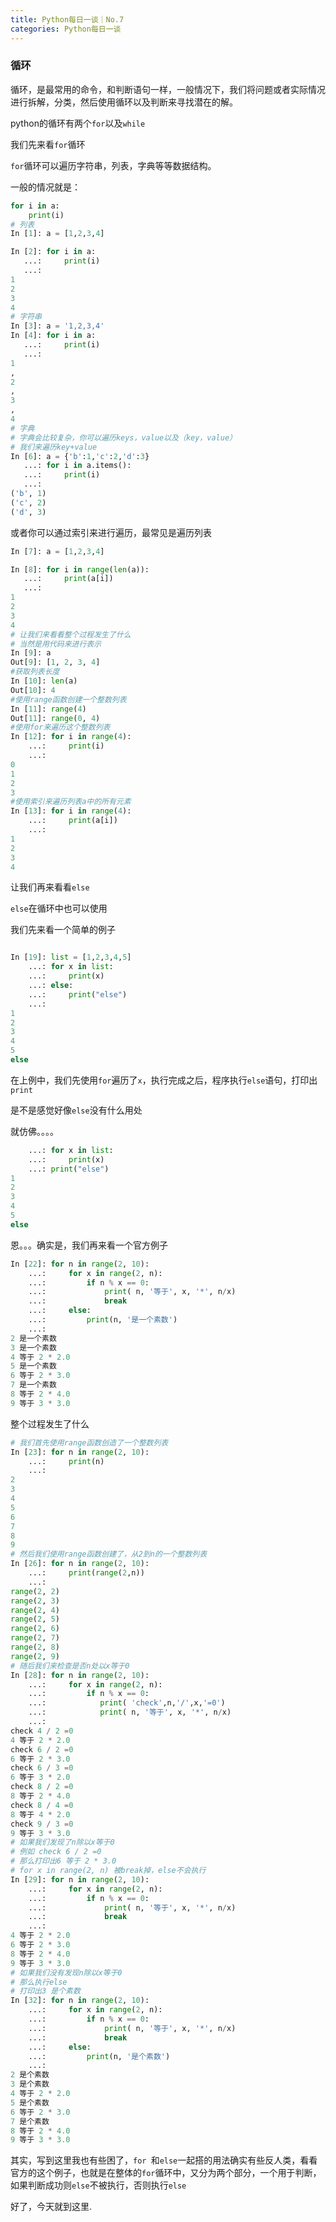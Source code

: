 ```yaml
---
title: Python每日一谈｜No.7
categories: Python每日一谈
---
```


### 循环

循环，是最常用的命令，和判断语句一样，一般情况下，我们将问题或者实际情况进行拆解，分类，然后使用循环以及判断来寻找潜在的解。

python的循环有两个`for`以及`while`

我们先来看`for`循环

`for`循环可以遍历字符串，列表，字典等等数据结构。

一般的情况就是：

```python
for i in a:
	print(i)
# 列表
In [1]: a = [1,2,3,4]

In [2]: for i in a:
   ...:     print(i)
   ...:
1
2
3
4
# 字符串
In [3]: a = '1,2,3,4'
In [4]: for i in a:
   ...:     print(i)
   ...:
1
,
2
,
3
,
4
# 字典
# 字典会比较复杂，你可以遍历keys，value以及（key，value）
# 我们来遍历key+value
In [6]: a = {'b':1,'c':2,'d':3}
   ...: for i in a.items():
   ...:     print(i)
   ...:
('b', 1)
('c', 2)
('d', 3)
```

或者你可以通过索引来进行遍历，最常见是遍历列表

```python
In [7]: a = [1,2,3,4]

In [8]: for i in range(len(a)):
   ...:     print(a[i])
   ...:
1
2
3
4
# 让我们来看看整个过程发生了什么
# 当然是用代码来进行表示
In [9]: a
Out[9]: [1, 2, 3, 4]
#获取列表长度
In [10]: len(a)
Out[10]: 4
#使用range函数创建一个整数列表
In [11]: range(4)
Out[11]: range(0, 4)
#使用for来遍历这个整数列表
In [12]: for i in range(4):
    ...:     print(i)
    ...:
0
1
2
3
#使用索引来遍历列表a中的所有元素
In [13]: for i in range(4):
    ...:     print(a[i])
    ...:
1
2
3
4

```

让我们再来看看`else`

`else`在循环中也可以使用



我们先来看一个简单的例子

```python

In [19]: list = [1,2,3,4,5]
    ...: for x in list:
    ...:     print(x)
    ...: else:
    ...:     print("else")
    ...:
1
2
3
4
5
else

```



在上例中，我们先使用`for`遍历了`x`，执行完成之后，程序执行`else`语句，打印出`print`

是不是感觉好像`else`没有什么用处

就仿佛。。。。

```python
    ...: for x in list:
    ...:     print(x)
    ...: print("else")
1
2
3
4
5
else
```

恩。。。确实是，我们再来看一个官方例子

```python
In [22]: for n in range(2, 10):
    ...:     for x in range(2, n):
    ...:         if n % x == 0:
    ...:             print( n, '等于', x, '*', n/x)
    ...:             break
    ...:     else:
    ...:         print(n, '是一个素数')
    ...:
2 是一个素数
3 是一个素数
4 等于 2 * 2.0
5 是一个素数
6 等于 2 * 3.0
7 是一个素数
8 等于 2 * 4.0
9 等于 3 * 3.0
```

整个过程发生了什么

```python
# 我们首先使用range函数创造了一个整数列表
In [23]: for n in range(2, 10):
    ...:     print(n)
    ...:
2
3
4
5
6
7
8
9
# 然后我们使用range函数创建了，从2到n的一个整数列表
In [26]: for n in range(2, 10):
    ...:     print(range(2,n))
    ...:
range(2, 2)
range(2, 3)
range(2, 4)
range(2, 5)
range(2, 6)
range(2, 7)
range(2, 8)
range(2, 9)
# 随后我们来检查是否n处以x等于0
In [28]: for n in range(2, 10):
    ...:     for x in range(2, n):
    ...:         if n % x == 0:
    ...:            print( 'check',n,'/',x,'=0')
    ...:            print( n, '等于', x, '*', n/x)
    ...:
check 4 / 2 =0
4 等于 2 * 2.0
check 6 / 2 =0
6 等于 2 * 3.0
check 6 / 3 =0
6 等于 3 * 2.0
check 8 / 2 =0
8 等于 2 * 4.0
check 8 / 4 =0
8 等于 4 * 2.0
check 9 / 3 =0
9 等于 3 * 3.0
# 如果我们发现了n除以x等于0
# 例如 check 6 / 2 =0
# 那么打印出6 等于 2 * 3.0
# for x in range(2, n) 被break掉，else不会执行
In [29]: for n in range(2, 10):
    ...:     for x in range(2, n):
    ...:         if n % x == 0:
    ...:             print( n, '等于', x, '*', n/x)
    ...:             break
    ...:
4 等于 2 * 2.0
6 等于 2 * 3.0
8 等于 2 * 4.0
9 等于 3 * 3.0
# 如果我们没有发现n除以x等于0
# 那么执行else
# 打印出3 是个素数
In [32]: for n in range(2, 10):
    ...:     for x in range(2, n):
    ...:         if n % x == 0:
    ...:             print( n, '等于', x, '*', n/x)
    ...:             break
    ...:     else:
    ...:         print(n, '是个素数')
    ...:
2 是个素数
3 是个素数
4 等于 2 * 2.0
5 是个素数
6 等于 2 * 3.0
7 是个素数
8 等于 2 * 4.0
9 等于 3 * 3.0
```

其实，写到这里我也有些困了，`for `和`else`一起搭的用法确实有些反人类，看看官方的这个例子，也就是在整体的`for`循环中，又分为两个部分，一个用于判断，如果判断成功则`else`不被执行，否则执行`else`

好了，今天就到这里.

